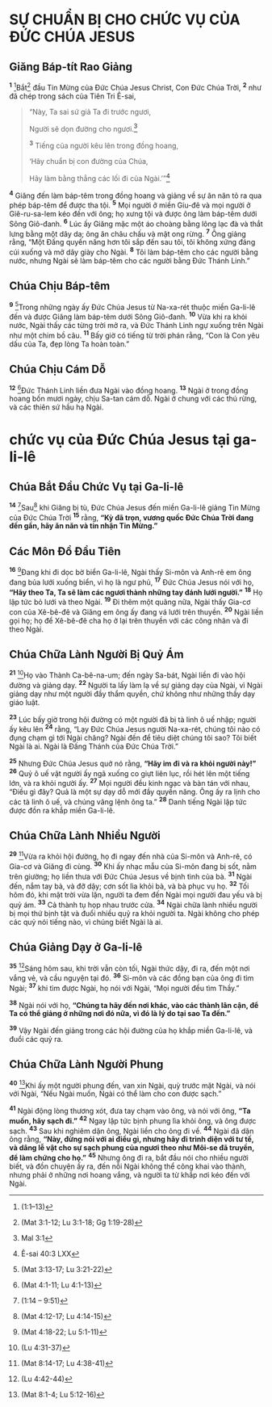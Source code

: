 # SỰ CHUẨN BỊ CHO CHỨC VỤ CỦA ÐỨC CHÚA JESUS

## Giăng Báp-tít Rao Giảng

<sup><b>1</b></sup> [^1@-810ca14f-96a6-430d-951e-d51cdf305399]Bắt[^2@-810ca14f-96a6-430d-951e-d51cdf305399] đầu Tin Mừng của Ðức Chúa Jesus Christ, Con Ðức Chúa Trời, <sup><b>2</b></sup> như đã chép trong sách của Tiên Tri Ê-sai,

> “Này, Ta sai sứ giả Ta đi trước ngươi,
>
> Người sẽ dọn đường cho ngươi.[^3@-810ca14f-96a6-430d-951e-d51cdf305399]
>
> <sup><b>3</b></sup> Tiếng của người kêu lên trong đồng hoang,
>
> ‘Hãy chuẩn bị con đường của Chúa,
>
> Hãy làm bằng thẳng các lối đi của Ngài.’”[^1-810ca14f-96a6-430d-951e-d51cdf305399]

<sup><b>4</b></sup> Giăng đến làm báp-têm trong đồng hoang và giảng về sự ăn năn tỏ ra qua phép báp-têm để được tha tội. <sup><b>5</b></sup> Mọi người ở miền Giu-đê và mọi người ở Giê-ru-sa-lem kéo đến với ông; họ xưng tội và được ông làm báp-têm dưới Sông Giô-đanh. <sup><b>6</b></sup> Lúc ấy Giăng mặc một áo choàng bằng lông lạc đà và thắt lưng bằng một dây da; ông ăn châu chấu và mật ong rừng. <sup><b>7</b></sup> Ông giảng rằng, “Một Ðấng quyền năng hơn tôi sắp đến sau tôi, tôi không xứng đáng cúi xuống và mở dây giày cho Ngài. <sup><b>8</b></sup> Tôi làm báp-têm cho các người bằng nước, nhưng Ngài sẽ làm báp-têm cho các người bằng Ðức Thánh Linh.”

## Chúa Chịu Báp-têm

<sup><b>9</b></sup> [^4@-810ca14f-96a6-430d-951e-d51cdf305399]Trong những ngày ấy Ðức Chúa Jesus từ Na-xa-rét thuộc miền Ga-li-lê đến và được Giăng làm báp-têm dưới Sông Giô-đanh. <sup><b>10</b></sup> Vừa khi ra khỏi nước, Ngài thấy các từng trời mở ra, và Ðức Thánh Linh ngự xuống trên Ngài như một chim bồ câu. <sup><b>11</b></sup> Bấy giờ có tiếng từ trời phán rằng, “Con là Con yêu dấu của Ta, đẹp lòng Ta hoàn toàn.”

## Chúa Chịu Cám Dỗ

<sup><b>12</b></sup> [^5@-810ca14f-96a6-430d-951e-d51cdf305399]Ðức Thánh Linh liền đưa Ngài vào đồng hoang. <sup><b>13</b></sup> Ngài ở trong đồng hoang bốn mươi ngày, chịu Sa-tan cám dỗ. Ngài ở chung với các thú rừng, và các thiên sứ hầu hạ Ngài.

# chức vụ của Ðức Chúa Jesus tại ga-li-lê

## Chúa Bắt Ðầu Chức Vụ tại Ga-li-lê

<sup><b>14</b></sup> [^6@-810ca14f-96a6-430d-951e-d51cdf305399]Sau[^7@-810ca14f-96a6-430d-951e-d51cdf305399] khi Giăng bị tù, Ðức Chúa Jesus đến miền Ga-li-lê giảng Tin Mừng của Ðức Chúa Trời <sup><b>15</b></sup> rằng, **“Kỳ đã trọn, vương quốc Ðức Chúa Trời đang đến gần, hãy ăn năn và tin nhận Tin Mừng.”**

## Các Môn Ðồ Ðầu Tiên

<sup><b>16</b></sup> [^8@-810ca14f-96a6-430d-951e-d51cdf305399]Ðang khi đi dọc bờ biển Ga-li-lê, Ngài thấy Si-môn và Anh-rê em ông đang bủa lưới xuống biển, vì họ là ngư phủ, <sup><b>17</b></sup> Ðức Chúa Jesus nói với họ, **“Hãy theo Ta, Ta sẽ làm các ngươi thành những tay đánh lưới người.”** <sup><b>18</b></sup> Họ lập tức bỏ lưới và theo Ngài. <sup><b>19</b></sup> Ði thêm một quãng nữa, Ngài thấy Gia-cơ con của Xê-bê-đê và Giăng em ông ấy đang vá lưới trên thuyền. <sup><b>20</b></sup> Ngài liền gọi họ; họ để Xê-bê-đê cha họ ở lại trên thuyền với các công nhân và đi theo Ngài.

## Chúa Chữa Lành Người Bị Quỷ Ám

<sup><b>21</b></sup> [^9@-810ca14f-96a6-430d-951e-d51cdf305399]Họ vào Thành Ca-bê-na-um; đến ngày Sa-bát, Ngài liền đi vào hội đường và giảng dạy. <sup><b>22</b></sup> Người ta lấy làm lạ về sự giảng dạy của Ngài, vì Ngài giảng dạy như một người đầy thẩm quyền, chứ không như những thầy dạy giáo luật.

<sup><b>23</b></sup> Lúc bấy giờ trong hội đường có một người đã bị tà linh ô uế nhập; người ấy kêu lên <sup><b>24</b></sup> rằng, “Lạy Ðức Chúa Jesus người Na-xa-rét, chúng tôi nào có đụng chạm gì tới Ngài chăng? Ngài đến để tiêu diệt chúng tôi sao? Tôi biết Ngài là ai. Ngài là Ðấng Thánh của Ðức Chúa Trời.”

<sup><b>25</b></sup> Nhưng Ðức Chúa Jesus quở nó rằng, **“Hãy im đi và ra khỏi người này!”** <sup><b>26</b></sup> Quỷ ô uế vật người ấy ngã xuống co giựt liên lục, rồi hét lên một tiếng lớn, và ra khỏi người ấy. <sup><b>27</b></sup> Mọi người đều kinh ngạc và bàn tán với nhau, “Ðiều gì đây? Quả là một sự dạy dỗ mới đầy quyền năng. Ông ấy ra lịnh cho các tà linh ô uế, và chúng vâng lệnh ông ta.” <sup><b>28</b></sup> Danh tiếng Ngài lập tức được đồn ra khắp miền Ga-li-lê.

## Chúa Chữa Lành Nhiều Người

<sup><b>29</b></sup> [^10@-810ca14f-96a6-430d-951e-d51cdf305399]Vừa ra khỏi hội đường, họ đi ngay đến nhà của Si-môn và Anh-rê, có Gia-cơ và Giăng đi cùng. <sup><b>30</b></sup> Khi ấy nhạc mẫu của Si-môn đang bị sốt, nằm trên giường; họ liền thưa với Ðức Chúa Jesus về bịnh tình của bà. <sup><b>31</b></sup> Ngài đến, nắm tay bà, và đỡ dậy; cơn sốt lìa khỏi bà, và bà phục vụ họ. <sup><b>32</b></sup> Tối hôm đó, khi mặt trời vừa lặn, người ta đem đến Ngài mọi người đau yếu và bị quỷ ám. <sup><b>33</b></sup> Cả thành tụ họp nhau trước cửa. <sup><b>34</b></sup> Ngài chữa lành nhiều người bị mọi thứ bịnh tật và đuổi nhiều quỷ ra khỏi người ta. Ngài không cho phép các quỷ nói tiếng nào, vì chúng biết Ngài là ai.

## Chúa Giảng Dạy ở Ga-li-lê

<sup><b>35</b></sup> [^11@-810ca14f-96a6-430d-951e-d51cdf305399]Sáng hôm sau, khi trời vẫn còn tối, Ngài thức dậy, đi ra, đến một nơi vắng vẻ, và cầu nguyện tại đó. <sup><b>36</b></sup> Si-môn và các đồng bạn của ông đi tìm Ngài; <sup><b>37</b></sup> khi tìm được Ngài, họ nói với Ngài, “Mọi người đều tìm Thầy.”

<sup><b>38</b></sup> Ngài nói với họ, **“Chúng ta hãy đến nơi khác, vào các thành lân cận, để Ta có thể giảng ở những nơi đó nữa, vì đó là lý do tại sao Ta đến.”**

<sup><b>39</b></sup> Vậy Ngài đến giảng trong các hội đường của họ khắp miền Ga-li-lê, và đuổi các quỷ ra.

## Chúa Chữa Lành Người Phung

<sup><b>40</b></sup> [^12@-810ca14f-96a6-430d-951e-d51cdf305399]Khi ấy một người phung đến, van xin Ngài, quỳ trước mặt Ngài, và nói với Ngài, “Nếu Ngài muốn, Ngài có thể làm cho con được sạch.”

<sup><b>41</b></sup> Ngài động lòng thương xót, đưa tay chạm vào ông, và nói với ông, **“Ta muốn, hãy sạch đi.”** <sup><b>42</b></sup> Ngay lập tức bịnh phung lìa khỏi ông, và ông được sạch. <sup><b>43</b></sup> Sau khi nghiêm dặn ông, Ngài liền cho ông đi về. <sup><b>44</b></sup> Ngài đã dặn ông rằng, **“Này, đừng nói với ai điều gì, nhưng hãy đi trình diện với tư tế, và dâng lễ vật cho sự sạch phung của ngươi theo như Môi-se đã truyền, để làm chứng cho họ.”** <sup><b>45</b></sup> Nhưng ông đi ra, bắt đầu nói cho nhiều người biết, và đồn chuyện ấy ra, đến nỗi Ngài không thể công khai vào thành, nhưng phải ở những nơi hoang vắng, và người ta từ khắp nơi kéo đến với Ngài.

[^1-810ca14f-96a6-430d-951e-d51cdf305399]: Ê-sai 40:3 LXX

[^1@-810ca14f-96a6-430d-951e-d51cdf305399]: (1:1–13)

[^2@-810ca14f-96a6-430d-951e-d51cdf305399]: (Mat 3:1-12; Lu 3:1-18; Gg 1:19-28)

[^3@-810ca14f-96a6-430d-951e-d51cdf305399]: Mal 3:1

[^4@-810ca14f-96a6-430d-951e-d51cdf305399]: (Mat 3:13-17; Lu 3:21-22)

[^5@-810ca14f-96a6-430d-951e-d51cdf305399]: (Mat 4:1-11; Lu 4:1-13)

[^6@-810ca14f-96a6-430d-951e-d51cdf305399]: (1:14 – 9:51)

[^7@-810ca14f-96a6-430d-951e-d51cdf305399]: (Mat 4:12-17; Lu 4:14-15)

[^8@-810ca14f-96a6-430d-951e-d51cdf305399]: (Mat 4:18-22; Lu 5:1-11)

[^9@-810ca14f-96a6-430d-951e-d51cdf305399]: (Lu 4:31-37)

[^10@-810ca14f-96a6-430d-951e-d51cdf305399]: (Mat 8:14-17; Lu 4:38-41)

[^11@-810ca14f-96a6-430d-951e-d51cdf305399]: (Lu 4:42-44)

[^12@-810ca14f-96a6-430d-951e-d51cdf305399]: (Mat 8:1-4; Lu 5:12-16)
